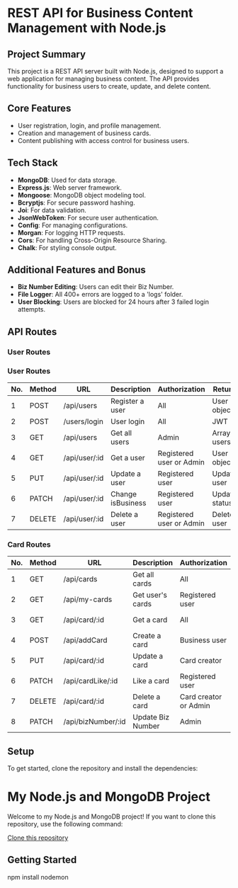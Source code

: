 # REST API for Business Content Management with Node.js

## Project Summary

This project is a REST API server built with Node.js, designed to support a web application for managing business content. The API provides functionality for business users to create, update, and delete content.

## Core Features

- User registration, login, and profile management.
- Creation and management of business cards.
- Content publishing with access control for business users.

## Tech Stack

- **MongoDB**: Used for data storage.
- **Express.js**: Web server framework.
- **Mongoose**: MongoDB object modeling tool.
- **Bcryptjs**: For secure password hashing.
- **Joi**: For data validation.
- **JsonWebToken**: For secure user authentication.
- **Config**: For managing configurations.
- **Morgan**: For logging HTTP requests.
- **Cors**: For handling Cross-Origin Resource Sharing.
- **Chalk**: For styling console output.

## Additional Features and Bonus

- **Biz Number Editing**: Users can edit their Biz Number.
- **File Logger**: All 400+ errors are logged to a 'logs' folder.
- **User Blocking**: Users are blocked for 24 hours after 3 failed login attempts.

## API Routes

### User Routes

### User Routes

| No. | Method | URL          | Description       | Authorization            | Returns       |
| --- | ------ | ------------ | ----------------- | ------------------------ | ------------- |
| 1   | POST   | /api/users       | Register a user   | All                      | User object   |
| 2   | POST   | /users/login | User login        | All                      | JWT           |
| 3   | GET    | /api/users       | Get all users     | Admin                    | Array of users|
| 4   | GET    | /api/user/:id   | Get a user        | Registered user or Admin | User object   |
| 5   | PUT    | /api/user/:id   | Update a user     | Registered user          | Updated user  |
| 6   | PATCH  | /api/user/:id   | Change isBusiness | Registered user          | Updated status|
| 7   | DELETE | /api/user/:id   | Delete a user     | Registered user or Admin | Deleted user  |

### Card Routes

| No. | Method | URL                   | Description     | Authorization         | Returns       |
| --- | ------ | --------------------- | --------------- | --------------------- | ------------- |
| 1   | GET    | /api/cards                | Get all cards   | All                   | Array of cards|
| 2   | GET    | /api/my-cards       | Get user's cards| Registered user       | User's cards  |
| 3   | GET    | /api/card/:id            | Get a card      | All                   | Card object   |
| 4   | POST   | /api/addCard                | Create a card   | Business user         | Created card  |
| 5   | PUT    | /api/card/:id            | Update a card   | Card creator          | Updated card  |
| 6   | PATCH  | /api/cardLike/:id            | Like a card     | Registered user       | Updated card  |
| 7   | DELETE | /api/card/:id            | Delete a card   | Card creator or Admin | Deleted card  |
| 8   | PATCH  | /api/bizNumber/:id | Update Biz Number| Admin                | Updated user  |
## Setup

To get started, clone the repository and install the dependencies:

# My Node.js and MongoDB Project

Welcome to my Node.js and MongoDB project! If you want to clone this repository, use the following command:

[Clone this repository](https://github.com/ChananelAzenkot/nodeJS-MongoDB-Project.git)

## Getting Started
npm install
nodemon